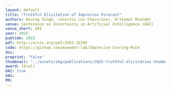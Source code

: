 ```yaml
---
layout: default
title: "Truthful Elicitation of Imprecise Forecast"
authors: Anurag Singh, <ins>Siu Lun Chau</ins>, Krikamol Muandet
venue: Conference on Uncertainty in Artificial Intelligence (UAI)
venue_short: UAI
year: 2025
pubtime: 2025
pdf: http://arxiv.org/pdf/2503.16395
code: https://github.com/muandet-lab/Imprecise-Scoring-Rule
doi:
preprint: "false"
thumbnail: "../assets/img/publications/2025-truthful-elicitation-thumbnail.png" 
award: (Oral)
UAI: true
XAI: 
PM:
---
```

